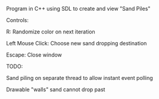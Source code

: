 Program in C++ using SDL to create and view "Sand Piles"

Controls:

R: Randomize color on next iteration

Left Mouse Click: Choose new sand dropping destination

Escape: Close window

TODO:

Sand piling on separate thread to allow instant event polling

Drawable "walls" sand cannot drop past
